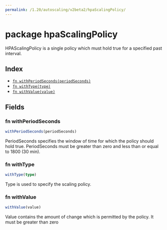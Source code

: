 ```yaml
---
permalink: /1.20/autoscaling/v2beta2/hpaScalingPolicy/
---
```


# package hpaScalingPolicy

HPAScalingPolicy is a single policy which must hold true for a specified past interval.

## Index

* [`fn withPeriodSeconds(periodSeconds)`](#fn-withperiodseconds)
* [`fn withType(type)`](#fn-withtype)
* [`fn withValue(value)`](#fn-withvalue)

## Fields

### fn withPeriodSeconds

```ts
withPeriodSeconds(periodSeconds)
```

PeriodSeconds specifies the window of time for which the policy should hold true. PeriodSeconds must be greater than zero and less than or equal to 1800 (30 min).

### fn withType

```ts
withType(type)
```

Type is used to specify the scaling policy.

### fn withValue

```ts
withValue(value)
```

Value contains the amount of change which is permitted by the policy. It must be greater than zero